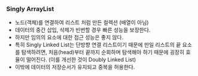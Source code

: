 ### Singly ArrayList

- 노드(객체)를 연결하여 리스트 처럼 만든 컬렉션 (배열이 아님)
- 데이터의 중간 삽입, 삭제가 빈번할 경우 빠른 성능을 보장한다.
- 하지만 임의의 요소에 대한 접근 성능은 좋지 않다.
- 특히 Singly Linked List는 단방향 연결 리스트이기 때문에 
  만일 리스트의 끝 요소를 탐색하려면, 처음(head)부터 끝까지 순회하며 탐색해야 하기 때문에 굉장히 효율이 떨어진다. (이를 개선한 것이 Doubly Linked List)
- 이밖에 데이터의 저장순서가 유지되고 중복을 허용한다.
